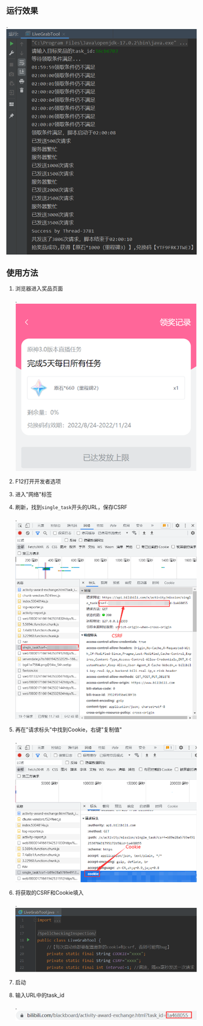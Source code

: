 ## 运行效果

.<img src="README.pictures/image-20220831191210506.png" alt="image-20220831191210506" style="zoom:80%;" />



## 使用方法

1. 浏览器进入奖品页面

   .<img src="README.pictures/image-20220831185711482.png" alt="image-20220831185711482" style="zoom:80%;" />

2. F12打开开发者选项

3. 进入"网络"标签

4. 刷新，找到`single_task`开头的URL，保存CSRF

   .<img src="README.pictures/image-20220831184349709.png" alt="image-20220831184349709" style="zoom:80%;" />

4. 再在"请求标头"中找到Cookie，右键"复制值"

   .<img src="README.pictures/image-20220831184720930.png" alt="image-20220831184720930" style="zoom:80%;" />

5. 将获取的CSRF和Cookie填入

   .<img src="README.pictures/image-20220831184947526.png" alt="image-20220831184947526" style="zoom:80%;" />

6. 启动

7. 输入URL中的task_id

   .<img src="README.pictures/image-20220831185841325.png" alt="image-20220831185841325" style="zoom:80%;" />
